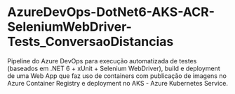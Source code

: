 # AzureDevOps-DotNet6-AKS-ACR-SeleniumWebDriver-Tests_ConversaoDistancias
Pipeline do Azure DevOps para execução automatizada de testes (baseados em .NET 6 + xUnit + Selenium WebDriver), build e deployment de uma Web App que faz uso de containers com publicação de imagens no Azure Container Registry e deployment no AKS - Azure Kubernetes Service.
